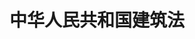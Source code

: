 ---
layout: article
id: 11
title: 中华人民共和国建筑法
category: 法律法规
pic: 
detail: <p>（1997年11月1日第八届全国人民代表大会常务委员会第二十八次会议通过 1997年11月1日中华人民共和国主席令第91号公布 自1998年3月1日起施行）</p><p>目　 录</p><p>　　第一章　总　则</p><p>　　第二章　建筑许可</p><p>　　　　　　第一节　建筑工程施工许可</p><p>　　　　　　第二节　从业资格</p><p>　　第三章　建筑工程发包与承包</p><p>　　　　　　第一节　一般规定</p><p>　　　　　　第二节　发　包</p><p>　　　　　　第三节　承　包</p><p>　　第四章　建筑工程监理</p><p>　　第五章　建筑安全生产管理</p><p>　　第六章　建筑工程质量管理</p><p>　　第七章　法律责任</p><p>　　第八章　附　则</p><p>第一章　总则</p><p>　　第一条　为了加强对建筑活动的监督管理，维护建筑市场秩序，保证建筑工程的质量和安全，促进建筑业健康发展，制定本法。</p><p>　　第二条　在中华人民共和国境内从事建筑活动，实施对建筑活动的监督管理，应当遵守本法。</p><p>　　本法所称建筑活动，是指各类房屋建筑及其附属设施的建造和与其配套的线路、管道、设备的安装活动。</p><p>　　第三条　建筑活动应当确保建筑工程质量和安全，符合国家的建筑工程安全标准。</p><p>　　第四条　国家扶持建筑业的发展，支持建筑科学技术研究，提高房屋建筑设计水平，鼓励节约能源和保护环境，提倡采用先进技术、先进设备、先进工艺、新型建筑材料和现代管理方式。</p><p>　　第五条　从事建筑活动应当遵守法律、法规，不得损害社会公共利益和他人的合法权益。</p><p>　　任何单位和个人都不得妨碍和阻挠依法进行的建筑活动。</p><p>　　第六条　国务院建设行政主管部门对全国的建筑活动实施统一监督管理。</p><p>第二章　建筑许可</p><p>第一节　建筑工程施工许可</p><p>　　第七条　建筑工程开工前，建设单位应当按照国家有关规定向工程所在地县级以上人民政府建设行政主管部门申请领取施工许可证；但是，国务院建设行政主管部门确定的限额以下的小型工程除外。</p><p>　　按照国务院规定的权限和程序批准开工报告的建筑工程，不再领取施工许可证。</p><p>　　第八条　申请领取施工许可证，应当具备下列条件：</p><p>　　（一）已经办理该建筑工程用地批准手续；</p><p>　　（二）在城市规划区的建筑工程，已经取得规划许可证；</p><p>　　（三）需要拆迁的，其拆迁进度符合施工要求；</p><p>　　（四）已经确定建筑施工企业；</p><p>　　（五）有满足施工需要的施工图纸及技术资料；</p><p>　　（六）有保证工程质量和安全的具体措施；</p><p>　　（七）建设资金已经落实；</p><p>　　（八）法律、行政法规规定的其他条件。</p><p>　　建设行政主管部门应当自收到申请之日起十五日内，对符合条件的申请颁发施工许可证。</p><p>　　第九条　建设单位应当自领取施工许可证之日起三个月内开工。因故不能按期开工的，应当向发证机关申请延期；延期以两次为限，每次不超过三个月。既不开工又不申请延期或者超过延期时限的，施工许可证自行废止。</p><p>　　第十条　在建的建筑工程因故中止施工的，建设单位应当自中止施工之日起一个月内，向发证机关报告，并按照规定做好建筑工程的维护管理工作。</p><p>　　建筑工程恢复施工时，应当向发证机关报告；中止施工满一年的工程恢复施工前，建设单位应当报发证机关核验施工许可证。</p><p>　　第十一条　按照国务院有关规定批准开工报告的建筑工程，因故不能按期开工或者中止施工的，应当及时向批准机关报告情况。因故不能按期开工超过六个月的，应当重新办理开工报告的批准手续。</p><p>第二节　从业资格</p><p>　　第十二条　从事建筑活动的建筑施工企业、勘察单位、设计单位和工程监理单位，应当具备下列条件：</p><p>　　（一）有符合国家规定的注册资本；</p><p>　　（二）有与其从事的建筑活动相适应的具有法定执业资格的专业技术人员；</p><p>　　（三）有从事相关建筑活动所应有的技术装备；</p><p>　　（四）法律、行政法规规定的其他条件。</p><p>　　第十三条　从事建筑活动的建筑施工企业、勘察单位、设计单位和工程监理单位，按照其拥有的注册资本、专业技术人员、技术装备和已完成的建筑工程业绩等资质条件，划分为不同的资质等级，经资质审查合格，取得相应等级的资质证书后，方可在其资质等级许可的范围内从事建筑活动。</p><p>　　第十四条　从事建筑活动的专业技术人员，应当依法取得相应的执业资格证书，并在执业资格证书许可的范围内从事建筑活动。</p><p>第三章　建筑工程发包与承包</p><p>第一节　一般规定</p><p>　　第十五条　建筑工程的发包单位与承包单位应当依法订立书面合同，明确双方的权利和义务。</p><p>　　发包单位和承包单位应当全面履行合同约定的义务。不按照合同约定履行义务的，依法承担违约责任。</p><p>　　第十六条　建筑工程发包与承包的招标投标活动，应当遵循公开、公正、平等竞争的原则，择优选择承包单位。</p><p>　　建筑工程的招标投标，本法没有规定的，适用有关招标投标法律的规定。</p><p>　　第十七条　发包单位及其工作人员在建筑工程发包中不得收受贿赂、回扣或者索取其他好处。</p><p>　　承包单位及其工作人员不得利用向发包单位及其工作人员行贿、提供回扣或者给予其他好处等不正当手段承揽工程。</p><p>　　第十八条　建筑工程造价应当按照国家有关规定，由发包单位与承包单位在合同中约定。公开招标发包的，其造价的约定，须遵守招标投标法律的规定。</p><p>　　发包单位应当按照合同的约定，及时拨付工程款项。</p><p>第二节　发包</p><p>　　第十九条　建筑工程依法实行招标发包，对不适于招标发包的可以直接发包。</p><p>　　第二十条　建筑工程实行公开招标的，发包单位应当依照法定程序和方式，发布招标公告，提供载有招标工程的主要技术要求、主要的合同条款、评标的标准和方法以及开标、评标、定标的程序等内容的招标文件。</p><p>　　开标应当在招标文件规定的时间、地点公开进行。开标后应当按照招标文件规定的评标标准和程序对标书进行评价、比较，在具备相应资质条件的投标者中，择优选定中标者。</p><p>　　第二十一条　建筑工程招标的开标、评标、定标由建设单位依法组织实施，并接受有关行政主管部门的监督。</p><p>　　第二十二条　建筑工程实行招标发包的，发包单位应当将建筑工程发包给依法中标的承包单位。建筑工程实行直接发包的，发包单位应当将建筑工程发包给具有相应资质条件的承包单位。</p><p>　　第二十三条　政府及其所属部门不得滥用行政权力，限定发包单位将招标发包的建筑工程发包给指定的承包单位。</p><p>　　第二十四条　提倡对建筑工程实行总承包，禁止将建筑工程肢解发包。</p><p>　　建筑工程的发包单位可以将建筑工程的勘察、设计、施工、设备采购一并发包给一个工程总承包单位，也可以将建筑工程勘察、设计、施工、设备采购的一项或者多项发包给一个工程总承包单位；但是，不得将应当由一个承包单位完成的建筑工程肢解成若干部分发包给几个承包单位。</p><p>　　第二十五条　按照合同约定，建筑材料、建筑构配件和设备由工程承包单位采购的，发包单位不得指定承包单位购入用于工程的建筑材料、建筑构配件和设备或者指定生产厂、供应商。</p><p>第三节　承包</p><p>　　第二十六条　承包建筑工程的单位应当持有依法取得的资质证书，并在其资质等级许可的业务范围内承揽工程。</p><p>　　禁止建筑施工企业超越本企业资质等级许可的业务范围或者以任何形式用其他建筑施工企业的名义承揽工程。禁止建筑施工企业以任何形式允许其他单位或者个人使用本企业的资质证书、营业执照，以本企业的名义承揽工程。</p><p>　　第二十七条　大型建筑工程或者结构复杂的建筑工程，可以由两个以上的承包单位联合共同承包。共同承包的各方对承包合同的履行承担连带责任。</p><p>　　两个以上不同资质等级的单位实行联合共同承包的，应当按照资质等级低的单位的业务许可范围承揽工程。</p><p>　　第二十八条　禁止承包单位将其承包的全部建筑工程转包给他人，禁止承包单位将其承包的全部建筑工程肢解以后以分包的名义分别转包给他人。</p><p>　　第二十九条　建筑工程总承包单位可以将承包工程中的部分工程发包给具有相应资质条件的分包单位；但是，除总承包合同中约定的分包外，必须经建设单位认可。施工总承包的，建筑工程主体结构的施工必须由总承包单位自行完成。</p><p>　　建筑工程总承包单位按照总承包合同的约定对建设单位负责；分包单位按照分包合同的约定对总承包单位负责。总承包单位和分包单位就分包工程对建设单位承担连带责任。</p><p>　　禁止总承包单位将工程分包给不具备相应资质条件的单位。禁止分包单位将其承包的工程再分包。</p><p>第四章　建筑工程监理</p><p>　　第三十条　国家推行建筑工程监理制度。</p><p>　　国务院可以规定实行强制监理的建筑工程的范围。</p><p>　　第三十一条　实行监理的建筑工程，由建设单位委托具有相应资质条　件的工程监理单位监理。建设单位与其委托的工程监理单位应当订立书面委托监理合同。</p><p>　　第三十二条　建筑工程监理应当依照法律、行政法规及有关的技术标准、设计文件和建筑工程承包合同，对承包单位在施工质量、建设工期和建设资金使用等方面，代表建设单位实施监督。</p><p>　　工程监理人员认为工程施工不符合工程设计要求、施工技术标准和合同约定的，有权要求建筑施工企业改正。</p><p>　　工程监理人员发现工程设计不符合建筑工程质量标准或者合同约定的质量要求的，应当报告建设单位要求设计单位改正。</p><p>　　第三十三条　实施建筑工程监理前，建设单位应当将委托的工程监理单位、监理的内容及监理权限，书面通知被监理的建筑施工企业。</p><p>　　第三十四条　工程监理单位应当在其资质等级许可的监理范围内，承担工程监理业务。</p><p>　　工程监理单位应当根据建设单位的委托，客观、公正地执行监理任务。</p><p>　　工程监理单位与被监理工程的承包单位以及建筑材料、建筑构配件和设备供应单位不得有隶属关系或者其他利害关系。</p><p>　　工程监理单位不得转让工程监理业务。</p><p>　　第三十五条　工程监理单位不按照委托监理合同的约定履行监理义务，对应当监督检查的项目不检查或者不按照规定检查，给建设单位造成损失的，应当承担相应的赔偿责任。</p><p>　　工程监理单位与承包单位串通，为承包单位谋取非法利益，给建设单位造成损失的，应当与承包单位承担连带赔偿责任。</p><p>第五章　建筑安全生产管理</p><p>　　第三十六条　建筑工程安全生产管理必须坚持安全第一、预防为主的方针，建立健全安全生产的责任制度和群防群治制度。</p><p>　　第三十七条　建筑工程设计应当符合按照国家规定制定的建筑安全规程和技术规范，保证工程的安全性能。</p><p>　　第三十八条　建筑施工企业在编制施工组织设计时，应当根据建筑工程的特点制定相应的安全技术措施；对专业性较强的工程项目，应当编制专项安全施工组织设计，并采取安全技术措施。</p><p>　　第三十九条　建筑施工企业应当在施工现场采取维护安全、防范危险、预防火灾等措施；有条件的，应当对施工现场实行封闭管理。</p><p>　　施工现场对毗邻的建筑物、构筑物和特殊作业环境可能造成损害的，建筑施工企业应当采取安全防护措施。</p><p>　　第四十条　建设单位应当向建筑施工企业提供与施工现场相关的地下管线资料，建筑施工企业应当采取措施加以保护。</p><p>　　第四十一条　建筑施工企业应当遵守有关环境保护和安全生产的法律、法规的规定，采取控制和处理施工现场的各种粉尘、废气、废水、固体废物以及噪声、振动对环境的污染和危害的措施。</p><p>　　第四十二条　有下列情形之一的，建设单位应当按照国家有关规定办理申请批准手续：</p><p>　　（一）需要临时占用规划批准范围以外场地的；</p><p>　　（二）可能损坏道路、管线、电力、邮电通讯等公共设施的；</p><p>　　（三）需要临时停水、停电、中断道路交通的；</p><p>　　（四）需要进行爆破作业的；</p><p>　　（五）法律、法规规定需要办理报批手续的其他情形。</p><p>　　第四十三条　建设行政主管部门负责建筑安全生产的管理，并依法接受劳动行政主管部门对建筑安全生产的指导和监督。</p><p>　　第四十四条　建筑施工企业必须依法加强对建筑安全生产的管理，执行安全生产责任制度，采取有效措施，防止伤亡和其他安全生产事故的发生。</p><p>　　建筑施工企业的法定代表人对本企业的安全生产负责。</p><p>　　第四十五条　施工现场安全由建筑施工企业负责。实行施工总承包的，由总承包单位负责。分包单位向总承包单位负责，服从总承包单位对施工现场的安全生产管理。</p><p>　　第四十六条　建筑施工企业应当建立健全劳动安全生产教育培训制度，加强对职工安全生产的教育培训；未经安全生产教育培训的人员，不得上岗作业。</p><p>　　第四十七条　建筑施工企业和作业人员在施工过程中，应当遵守有关安全生产的法律、法规和建筑行业安全规章、规程，不得违章指挥或者违章作业。作业人员有权对影响人身健康的作业程序和作业条件提出改进意见，有权获得安全生产所需的防护用品。作业人员对危及生命安全和人身健康的行为有权提出批评、检举和控告。</p><p>　　第四十八条　建筑施工企业必须为从事危险作业的职工办理意外伤害保险，支付保险费。</p><p>　　第四十九条　涉及建筑主体和承重结构变动的装修工程，建设单位应当在施工前委托原设计单位或者具有相应资质条件的设计单位提出设计方案；没有设计方案的，不得施工。</p><p>　　第五十条　房屋拆除应当由具备保证安全条件的建筑施工单位承担，由建筑施工单位负责人对安全负责。</p><p>　　第五十一条　施工中发生事故时，建筑施工企业应当采取紧急措施减少人员伤亡和事故损失，并按照国家有关规定及时向有关部门报告。</p><p>第六章　建筑工程质量管理</p><p>　　第五十二条　建筑工程勘察、设计、施工的质量必须符合国家有关建筑工程安全标准的要求，具体管理办法由国务院规定。</p><p>　　有关建筑工程安全的国家标准不能适应确保建筑安全的要求时，应当及时修订。</p><p>　　第五十三条　国家对从事建筑活动的单位推行质量体系认证制度。从事建筑活动的单位根据自愿原则可以向国务院产品质量监督管理部门或者国务院产品质量监督管理部门授权的部门认可的认证机构申请质量体系认证。经认证合格的，由认证机构颁发质量体系认证证书。</p><p>　　第五十四条　建设单位不得以任何理由，要求建筑设计单位或者建筑施工企业在工程设计或者施工作业中，违反法律、行政法规和建筑工程质量、安全标准，降低工程质量。</p><p>　　建筑设计单位和建筑施工企业对建设单位违反前款规定提出的降低工程质量的要求，应当予以拒绝。</p><p>　　第五十五条　建筑工程实行总承包的，工程质量由工程总承包单位负责，总承包单位将建筑工程分包给其他单位的，应当对分包工程的质量与分包单位承担连带责任。分包单位应当接受总承包单位的质量管理。</p><p>　　第五十六条　建筑工程的勘察、设计单位必须对其勘察、设计的质量负责。勘察、设计文件应当符合有关法律、行政法规的规定和建筑工程质量、安全标准、建筑工程勘察、设计技术规范以及合同的约定。设计文件选用的建筑材料、建筑构配件和设备，应当注明其规格、型号、性能等技术指标，其质量要求必须符合国家规定的标准。</p><p>　　第五十七条　建筑设计单位对设计文件选用的建筑材料、建筑构配件和设备，不得指定生产厂、供应商。</p><p>　　第五十八条　建筑施工企业对工程的施工质量负责。</p><p>　　建筑施工企业必须按照工程设计图纸和施工技术标准施工，不得偷工减料。工程设计的修改由原设计单位负责，建筑施工企业不得擅自修改工程设计。</p><p>　　第五十九条　建筑施工企业必须按照工程设计要求、施工技术标准和合同的约定，对建筑材料、建筑构配件和设备进行检验，不合格的不得使用。</p><p>　　第六十条　建筑物在合理使用寿命内，必须确保地基基础工程和主体结构的质量。</p><p>　　建筑工程竣工时，屋顶、墙面不得留有渗漏、开裂等质量缺陷；对已发现的质量缺陷，建筑施工企业应当修复。</p><p>　　第六十一条　交付竣工验收的建筑工程，必须符合规定的建筑工程质量标准，有完整的工程技术经济资料和经签署的工程保修书，并具备国家规定的其他竣工条件。</p><p>　　建筑工程竣工经验收合格后，方可交付使用；未经验收或者验收不合格的，不得交付使用。</p><p>　　第六十二条　建筑工程实行质量保修制度。</p><p>　　建筑工程的保修范围应当包括地基基础工程、主体结构工程、屋面防水工程和其他土建工程，以及电气管线、上下水管线的安装工程，供热、供冷系统工程等项目；保修的期限应当按照保证建筑物合理寿命年限内正常使用，维护使用者合法权益的原则确定。具体的保修范围和最低保修期限由国务院规定。</p><p>　　第六十三条　任何单位和个人对建筑工程的质量事故、质量缺陷都有权向建设行政主管部门或者其他有关部门进行检举、控告、投诉。</p><p>第七章　法律责任</p><p>　　第六十四条　违反本法规定，未取得施工许可证或者开工报告未经批准擅自施工的，责令改正，对不符合开工条件的责令停止施工，可以处以罚款。</p><p>　　第六十五条　发包单位将工程发包给不具有相应资质条件的承包单位的，或者违反本法规定将建筑工程肢解发包的，责令改正，处以罚款。</p><p>　　超越本单位资质等级承揽工程的，责令停止违法行为，处以罚款，可以责令停业整顿，降低资质等级；情节严重的，吊销资质证书；有违法所得的，予以没收。</p><p>　　未取得资质证书承揽工程的，予以取缔，并处罚款；有违法所得的，予以没收。</p><p>　　以欺骗手段取得资质证书的，吊销资质证书，处以罚款；构成犯罪的，依法追究刑事责任。</p><p>　　第六十六条　建筑施工企业转让、出借资质证书或者以其他方式允许他人以本企业的名义承揽工程的，责令改正，没收违法所得，并处罚款，可以责令停业整顿，降低资质等级；情节严重的，吊销资质证书。对因该项承揽工程不符合规定的质量标准造成的损失，建筑施工企业与使用本企业名义的单位或者个人承担连带赔偿责任。</p><p>　　第六十七条　承包单位将承包的工程转包的，或者违反本法规定进行分包的，责令改正，没收违法所得，并处罚款，可以责令停业整顿，降低资质等级；情节严重的，吊销资质证书。</p><p>　　承包单位有前款规定的违法行为的，对因转包工程或者违法分包的工程不符合规定的质量标准造成的损失，与接受转包或者分包的单位承担连带赔偿责任。</p><p>　　第六十八条　在工程发包与承包中索贿、受贿、行贿，构成犯罪的，依法追究刑事责任；不构成犯罪的，分别处以罚款，没收贿赂的财物，对直接负责的主管人员和其他直接责任人员给予处分。</p><p>　　对在工程承包中行贿的承包单位，除依照前款规定处罚外，可以责令停业整顿，降低资质等级或者吊销资质证书。</p><p>　　第六十九条　工程监理单位与建设单位或者建筑施工企业串通，弄虚作假、降低工程质量的，责令改正，处以罚款，降低资质等级或者吊销资质证书；有违法所得的，予以没收；造成损失的，承担连带赔偿责任；构成犯罪的，依法追究刑事责任。</p><p>　　工程监理单位转让监理业务的，责令改正，没收违法所得，可以责令停业整顿，降低资质等级；情节严重的，吊销资质证书。</p><p>　　第七十条　违反本法规定，涉及建筑主体或者承重结构变动的装修工程擅自施工的，责令改正，处以罚款；造成损失的，承担赔偿责任；构成犯罪的，依法追究刑事责任。</p><p>　　第七十一条　建筑施工企业违反本法规定，对建筑安全事故隐患不采取措施予以消除的，责令改正，可以处以罚款；情节严重的，责令停业整顿，降低资质等级或者吊销资质证书；构成犯罪的，依法追究刑事责任。</p><p>　　建筑施工企业的管理人员违章指挥、强令职工冒险作业，因而发生重大伤亡事故或者造成其他严重后果的，依法追究刑事责任。</p><p>　　第七十二条　建设单位违反本法规定，要求建筑设计单位或者建筑施工企业违反建筑工程质量、安全标准，降低工程质量的，责令改正，可以处以罚款；构成犯罪的，依法追究刑事责任。</p><p>　　第七十三条　建筑设计单位不按照建筑工程质量、安全标准进行设计的，责令改正，处以罚款；造成工程质量事故的，责令停业整顿，降低资质等级或者吊销资质证书，没收违法所得，并处罚款；造成损失的，承担赔偿责任；构成犯罪的，依法追究刑事责任。</p><p>　　第七十四条　建筑施工企业在施工中偷工减料的，使用不合格的建筑材料、建筑构配件和设备的，或者有其他不按照工程设计图纸或者施工技术标准施工的行为的，责令改正，处以罚款；情节严重的，责令停业整顿，降低资质等级或者吊销资质证书；造成建筑工程质量不符合规定的质量标准的，负责返工、修理，并赔偿因此造成的损失；构成犯罪的，依法追究刑事责任。</p><p>　　第七十五条　建筑施工企业违反本法规定，不履行保修义务或者拖延履行保修义务的，责令改正，可以处以罚款，并对在保修期内因屋顶、墙面渗漏、开裂等质量缺陷造成的损失，承担赔偿责任。</p><p>　　第七十六条　本法规定的责令停业整顿、降低资质等级和吊销资质证书的行政处罚，由颁发资质证书的机关决定；其他行政处罚，由建设行政主管部门或者有关部门依照法律和国务院规定的职权范围决定。</p><p>　　依照本法规定被吊销资质证书的，由工商行政管理部门吊销其营业执照。</p><p>　　第七十七条　违反本法规定，对不具备相应资质等级条件的单位颁发该等级资质证书的，由其上级机关责令收回所发的资质证书，对直接负责的主管人员和其他直接责任人员给予行政处分；构成犯罪的，依法追究刑事责任。</p><p>　　第七十八条　政府及其所属部门的工作人员违反本法规定，限定发包单位将招标发包的工程发包给指定的承包单位的，由上级机关责令改正；构成犯罪的，依法追究刑事责任。</p><p>　　第七十九条　负责颁发建筑工程施工许可证的部门及其工作人员对不符合施工条件的建筑工程颁发施工许可证的，负责工程质量监督检查或者竣工验收的部门及其工作人员对不合格的建筑工程出具质量合格文件或者按合格工程验收的，由上级机关责令改正，对责任人员给予行政处分；构成犯罪的，依法追究刑事责任；造成损失的，由该部门承担相应的赔偿责任。</p><p>　　第八十条　在建筑物的合理使用寿命内，因建筑工程质量不合格受到损害的，有权向责任者要求赔偿。</p><p>第八章　附则</p><p>　　第八十一条　本法关于施工许可、建筑施工企业资质审查和建筑工程发包、承包、禁止转包，以及建筑工程监理、建筑工程安全和质量管理的规定，适用于其他专业建筑工程的建筑活动，具体办法由国务院规定。</p><p>　　第八十二条　建设行政主管部门和其他有关部门在对建筑活动实施监督管理中，除按照国务院有关规定收取费用外，不得收取其他费用。</p><p>　　第八十三条　省、自治区、直辖市人民政府确定的小型房屋建筑工程的建筑活动，参照本法执行。</p><p>　　依法核定作为文物保护的纪念建筑物和古建筑等的修缮，依照文物保护的有关法律规定执行。</p><p>　　抢险救灾及其他临时性房屋建筑和农民自建低层住宅的建筑活动，不适用本法。</p><p>　　第八十四条　军用房屋建筑工程建筑活动的具体管理办法，由国务院、中央军事委员会依据本法制定。</p><p>　　第八十五条　本法自１９９８年３月１日起施行。</p><p><br></p>
---